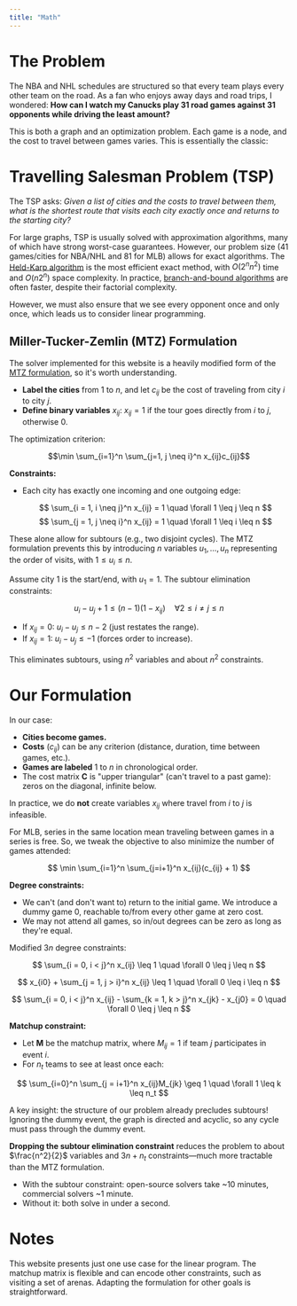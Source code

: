 ```yaml
---
title: "Math"
---
```


# The Problem

The NBA and NHL schedules are structured so that every team plays every other team on the road. As a fan who enjoys away days and road trips, I wondered: **How can I watch my Canucks play 31 road games against 31 opponents while driving the least amount?**

This is both a graph and an optimization problem. Each game is a node, and the cost to travel between games varies. This is essentially the classic:

# Travelling Salesman Problem (TSP)

The TSP asks: *Given a list of cities and the costs to travel between them, what is the shortest route that visits each city exactly once and returns to the starting city?*

For large graphs, TSP is usually solved with approximation algorithms, many of which have strong worst-case guarantees. However, our problem size (41 games/cities for NBA/NHL and 81 for MLB) allows for exact algorithms. The [Held-Karp algorithm](https://en.wikipedia.org/wiki/Held%E2%80%93Karp_algorithm) is the most efficient exact method, with $O(2^n n^2)$ time and $O(n2^n)$ space complexity. In practice, [branch-and-bound algorithms](https://en.wikipedia.org/wiki/Travelling_salesman_problem#Exact_algorithms) are often faster, despite their factorial complexity.

However, we must also ensure that we see every opponent once and only once, which leads us to consider linear programming.

## Miller-Tucker-Zemlin (MTZ) Formulation

The solver implemented for this website is a heavily modified form of the [MTZ formulation](https://en.wikipedia.org/wiki/Travelling_salesman_problem#Miller%E2%80%93Tucker%E2%80%93Zemlin_formulation), so it's worth understanding.

- **Label the cities** from 1 to $n$, and let $c_{ij}$ be the cost of traveling from city $i$ to city $j$.
- **Define binary variables** $x_{ij}$: $x_{ij} = 1$ if the tour goes directly from $i$ to $j$, otherwise $0$.

The optimization criterion:

$$\min \sum_{i=1}^n \sum_{j=1, j \neq i}^n x_{ij}c_{ij}$$

**Constraints:**
- Each city has exactly one incoming and one outgoing edge:

  $$
  \sum_{i = 1, i \neq j}^n x_{ij} = 1 \quad \forall 1 \leq j \leq n
  $$
  $$
  \sum_{j = 1, j \neq i}^n x_{ij} = 1 \quad \forall 1 \leq i \leq n
  $$

These alone allow for subtours (e.g., two disjoint cycles). The MTZ formulation prevents this by introducing $n$ variables $u_1, \ldots, u_n$ representing the order of visits, with $1 \leq u_i \leq n$.

Assume city 1 is the start/end, with $u_1 = 1$. The subtour elimination constraints:

$$
u_i - u_j + 1 \leq (n-1)(1-x_{ij}) \quad \forall 2 \leq i \neq j \leq n
$$

- If $x_{ij} = 0$: $u_i - u_j \leq n-2$ (just restates the range).
- If $x_{ij} = 1$: $u_i - u_j \leq -1$ (forces order to increase).

This eliminates subtours, using $n^2$ variables and about $n^2$ constraints.

# Our Formulation

In our case:
- **Cities become games.**
- **Costs** ($c_{ij}$) can be any criterion (distance, duration, time between games, etc.).
- **Games are labeled** $1$ to $n$ in chronological order.
- The cost matrix $\mathbf{C}$ is "upper triangular" (can't travel to a past game): zeros on the diagonal, infinite below.

In practice, we do **not** create variables $x_{ij}$ where travel from $i$ to $j$ is infeasible.

For MLB, series in the same location mean traveling between games in a series is free. So, we tweak the objective to also minimize the number of games attended:

$$
\min \sum_{i=1}^n \sum_{j=i+1}^n x_{ij}(c_{ij} + 1)
$$

**Degree constraints:**
- We can't (and don't want to) return to the initial game. We introduce a dummy game 0, reachable to/from every other game at zero cost.
- We may not attend all games, so in/out degrees can be zero as long as they're equal.

Modified $3n$ degree constraints:

$$
\sum_{i = 0, i < j}^n x_{ij} \leq 1 \quad \forall 0 \leq j \leq n
$$

$$
x_{i0} + \sum_{j = 1, j > i}^n x_{ij} \leq 1 \quad \forall 0 \leq i \leq n
$$

$$
\sum_{i = 0, i < j}^n x_{ij} - \sum_{k = 1, k > j}^n x_{jk} - x_{j0} = 0 \quad \forall 0 \leq j \leq n
$$

**Matchup constraint:**
- Let $\mathbf{M}$ be the matchup matrix, where $M_{ij} = 1$ if team $j$ participates in event $i$.
- For $n_t$ teams to see at least once each:

$$
\sum_{i=0}^n \sum_{j = i+1}^n x_{ij}M_{jk} \geq 1 \quad \forall 1 \leq k \leq n_t
$$

A key insight: the structure of our problem already precludes subtours! Ignoring the dummy event, the graph is directed and acyclic, so any cycle must pass through the dummy event.

**Dropping the subtour elimination constraint** reduces the problem to about $\frac{n^2}{2}$ variables and $3n + n_t$ constraints—much more tractable than the MTZ formulation.

- With the subtour constraint: open-source solvers take ~10 minutes, commercial solvers ~1 minute.
- Without it: both solve in under a second.

# Notes

This website presents just one use case for the linear program. The matchup matrix is flexible and can encode other constraints, such as visiting a set of arenas. Adapting the formulation for other goals is straightforward.
